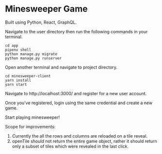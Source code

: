 # Minesweeper Game 

Built using Python, React, GraphQL.

Navigate to the user directory then run the following commands in your terminal.

```
cd app
pipenv shell
python manage.py migrate
python manage.py runserver
```

Open another terminal and navigate to project directory.
```
cd minesweeper-client
yarn install
yarn start
```

Navigate to http://localhost:3000/ and register for a new user account.

Once you've registered, login using the same credential and create a new game.

Start playing minesweeper!

Scope for improvements:
1. Currently the all the rows and columns are reloaded on a tile reveal.
2. openTile should not return the entire game object, rather it should return only a subset of tiles which were revealed in the last click.
